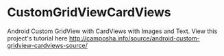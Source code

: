 # CustomGridViewCardViews
Android Custom GridView with CardViews with Images and Text. View this project's tutorial here http://camposha.info/source/android-custom-gridview-cardviews-source/
